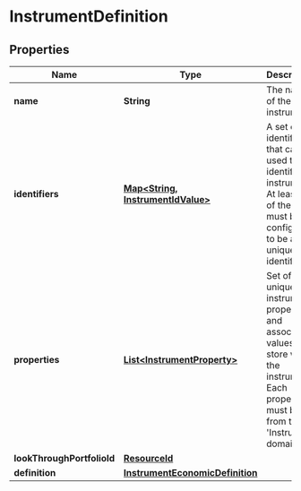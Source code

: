 

# InstrumentDefinition

## Properties

Name | Type | Description | Notes
------------ | ------------- | ------------- | -------------
**name** | **String** | The name of the instrument. | 
**identifiers** | [**Map&lt;String, InstrumentIdValue&gt;**](InstrumentIdValue.md) | A set of identifiers that can be used to identify the instrument. At least one of these must be configured to be a unique identifier. | 
**properties** | [**List&lt;InstrumentProperty&gt;**](InstrumentProperty.md) | Set of unique instrument properties and associated values to store with the instrument. Each property must be from the &#39;Instrument&#39; domain. |  [optional]
**lookThroughPortfolioId** | [**ResourceId**](ResourceId.md) |  |  [optional]
**definition** | [**InstrumentEconomicDefinition**](InstrumentEconomicDefinition.md) |  |  [optional]




